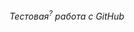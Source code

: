 *_Тестовая<sup>?</sup> работа с GitHub_*
<picture>
  <source media="(prefers-color-scheme: dark)" srcset="[https://user-images.githubusercontent.com/25423296/163456776-7f95b81a-f1ed-45f7-b7ab-8fa810d529fa.png](https://kartinkof.club/uploads/posts/2022-03/1648368980_1-kartinkof-club-p-memi-s-kotami-bez-nadpisei-1.jpg)">
  <source media="(prefers-color-scheme: light)" srcset="[https://user-images.githubusercontent.com/25423296/163456779-a8556205-d0a5-45e2-ac17-42d089e3c3f8.png](https://kartinkof.club/uploads/posts/2022-03/1648368980_1-kartinkof-club-p-memi-s-kotami-bez-nadpisei-1.jpg)">
</picture>
